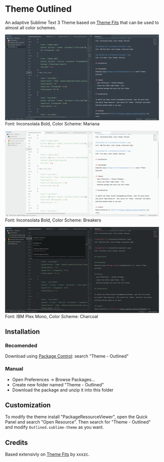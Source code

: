 # Theme Outlined

An adaptive Sublime Text 3 Theme based on [Theme Fits](https://github.com/xxxzc/themefits) that can be used to almost all color schemes.  

![screenshot-mariana](./screenshots/screenshot-mariana.png) 
Font: Inconsolata Bold, Color Scheme: Mariana

![screenshot-breakers](./screenshots/screenshot-breakers.png) 
Font: Inconsolata Bold, Color Scheme: Breakers

![screenshot-charcoal](./screenshots/screenshot-charcoal.png) 
Font: IBM Plex Mono, Color Scheme: Charcoal

## Installation

### Recomended
Download using [Package Control](https://packagecontrol.io): search "Theme - Outlined"

### Manual
- Open Preferences -> Browse Packages...
- Create new folder named "Theme - Outlined"
- Download the package and unzip it into this folder

## Customization

To modify the theme install "PackageResourceViewer", open the Quick Panel and search "Open Resource". 
Then search for "Theme - Outlined" and modify `Outlined.sublime-theme` as you want.

## Credits
Based extensivly on [Theme Fits](https://github.com/xxxzc/themefits) by xxxzc.